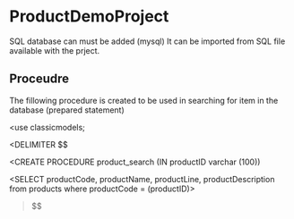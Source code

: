 # ProductDemoProject
SQL database can must be added (mysql)
It can be imported from SQL file available with the prject.

## Proceudre
The fillowing procedure is created to be used in searching for item in the database (prepared statement)

<use classicmodels;
>
<DELIMITER $$
>
<CREATE PROCEDURE product_search (IN productID varchar (100))
>
<SELECT productCode, productName, productLine, productDescription from products where productCode = (productID)>
>
>$$
>
